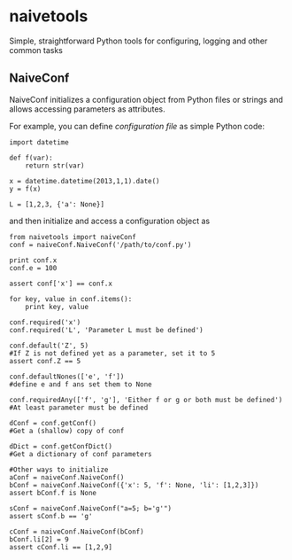 naivetools
==========

Simple, straightforward Python tools for configuring, logging and other common tasks


NaiveConf
---------

NaiveConf initializes a configuration object from Python files or strings
and allows accessing parameters as attributes.

For example, you can define _configuration file_ as simple Python code:

    import datetime

    def f(var):
    	return str(var)

    x = datetime.datetime(2013,1,1).date()
    y = f(x)

    L = [1,2,3, {'a': None}]

and then initialize and access a configuration object as

    from naivetools import naiveConf
    conf = naiveConf.NaiveConf('/path/to/conf.py')

    print conf.x
    conf.e = 100

    assert conf['x'] == conf.x

    for key, value in conf.items():
    	print key, value

    conf.required('x')
    conf.required('L', 'Parameter L must be defined')

    conf.default('Z', 5)
    #If Z is not defined yet as a parameter, set it to 5
    assert conf.Z == 5

    conf.defaultNones(['e', 'f'])
    #define e and f ans set them to None

    conf.requiredAny(['f', 'g'], 'Either f or g or both must be defined')
    #At least parameter must be defined

    dConf = conf.getConf()
    #Get a (shallow) copy of conf

    dDict = conf.getConfDict()
    #Get a dictionary of conf parameters

    #Other ways to initialize
    aConf = naiveConf.NaiveConf()
    bConf = naiveConf.NaiveConf({'x': 5, 'f': None, 'li': [1,2,3]})
    assert bConf.f is None

    sConf = naiveConf.NaiveConf("a=5; b='g'")
    assert sConf.b == 'g'

    cConf = naiveConf.NaiveConf(bConf)
    bConf.li[2] = 9
    assert cConf.li == [1,2,9]